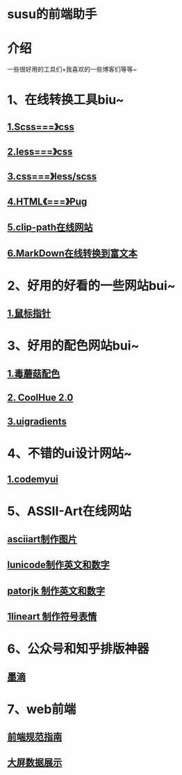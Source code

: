 # susu的前端助手

# 介绍
一些很好用的工具们+我喜欢的一些博客们等等~

# 1、在线转换工具biu~

## [1.Scss===》css](https://www.sassmeister.com/)

## [2.less===》css](http://tools.jb51.net/code/less2css)

## [3.css===》less/scss](https://www.sass.hk/css2sass/)

## [4.HTML《===》Pug](http://www.html2jade.org/)

## [5.clip-path在线网站](http://tools.jb51.net/code/css3path)

## [6.MarkDown在线转换到富文本](http://md.aclickall.com/)

# 2、好用的好看的一些网站bui~

## [1.鼠标指针](https://zhutix.com/tag/cursors/)

# 3、好用的配色网站bui~

## [1.毒蘑菇配色](https://color.dumogu.top/)

## [2. CoolHue 2.0](https://webkul.github.io/coolhue/)

## [3.uigradients](https://uigradients.com/#Anwar)

# 4、不错的ui设计网站~
## [1.codemyui](https://codemyui.com/)

# 5、ASSII-Art在线网站
## [asciiart制作图片](https://asciiart.club/)
## [lunicode制作英文和数字](https://lunicode.com/)
## [patorjk 制作英文和数字](http://patorjk.com/software/taag/)
## [1lineart 制作符号表情](http://1lineart.kulaone.com/)

# 6、公众号和知乎排版神器
## [墨滴](https://mdnice.com/)

# 7、web前端
## [前端规范指南](https://gitee.com/MinJieLiu/web-standard/)
## [大屏数据展示](https://gitee.com/lvyeyou/DaShuJuZhiDaPingZhanShi/)


